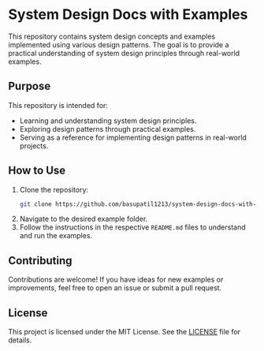 # System Design Docs with Examples

This repository contains system design concepts and examples implemented using various design patterns. The goal is to provide a practical understanding of system design principles through real-world examples.


## Purpose
This repository is intended for:
- Learning and understanding system design principles.
- Exploring design patterns through practical examples.
- Serving as a reference for implementing design patterns in real-world projects.

## How to Use
1. Clone the repository:
   ```bash
   git clone https://github.com/basupatil1213/system-design-docs-with-example.git
   ```
2. Navigate to the desired example folder.
3. Follow the instructions in the respective `README.md` files to understand and run the examples.

## Contributing
Contributions are welcome! If you have ideas for new examples or improvements, feel free to open an issue or submit a pull request.

## License
This project is licensed under the MIT License. See the [LICENSE](LICENSE) file for details.